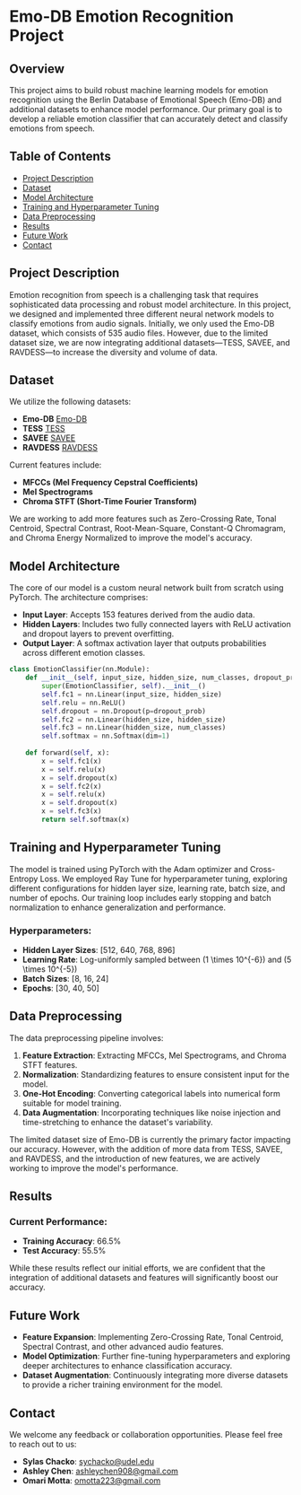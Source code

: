 # Emo-DB Emotion Recognition Project

## Overview
This project aims to build robust machine learning models for emotion recognition using the Berlin Database of Emotional Speech (Emo-DB) and additional datasets to enhance model performance. Our primary goal is to develop a reliable emotion classifier that can accurately detect and classify emotions from speech.

## Table of Contents
- [Project Description](#project-description)
- [Dataset](#dataset)
- [Model Architecture](#model-architecture)
- [Training and Hyperparameter Tuning](#training-and-hyperparameter-tuning)
- [Data Preprocessing](#data-preprocessing)
- [Results](#results)
- [Future Work](#future-work)
- [Contact](#contact)

## Project Description
Emotion recognition from speech is a challenging task that requires sophisticated data processing and robust model architecture. In this project, we designed and implemented three different neural network models to classify emotions from audio signals. Initially, we only used the Emo-DB dataset, which consists of 535 audio files. However, due to the limited dataset size, we are now integrating additional datasets—TESS, SAVEE, and RAVDESS—to increase the diversity and volume of data.

## Dataset
We utilize the following datasets:
- **Emo-DB** [Emo-DB](http://emodb.bilderbar.info/start.html)
- **TESS** [TESS](https://www.kaggle.com/datasets/ejlok1/toronto-emotional-speech-set-tess)
- **SAVEE** [SAVEE](https://www.kaggle.com/datasets/ejlok1/surrey-audiovisual-expressed-emotion-savee)
- **RAVDESS** [RAVDESS](https://www.kaggle.com/datasets/uwrfkaggler/ravdess-emotional-speech-audio)

Current features include:
- **MFCCs (Mel Frequency Cepstral Coefficients)**
- **Mel Spectrograms**
- **Chroma STFT (Short-Time Fourier Transform)**

We are working to add more features such as Zero-Crossing Rate, Tonal Centroid, Spectral Contrast, Root-Mean-Square, Constant-Q Chromagram, and Chroma Energy Normalized to improve the model's accuracy.

## Model Architecture
The core of our model is a custom neural network built from scratch using PyTorch. The architecture comprises:
- **Input Layer**: Accepts 153 features derived from the audio data.
- **Hidden Layers**: Includes two fully connected layers with ReLU activation and dropout layers to prevent overfitting.
- **Output Layer**: A softmax activation layer that outputs probabilities across different emotion classes.

```python
class EmotionClassifier(nn.Module):
    def __init__(self, input_size, hidden_size, num_classes, dropout_prob=0.2):
        super(EmotionClassifier, self).__init__()
        self.fc1 = nn.Linear(input_size, hidden_size)
        self.relu = nn.ReLU()
        self.dropout = nn.Dropout(p=dropout_prob)
        self.fc2 = nn.Linear(hidden_size, hidden_size)
        self.fc3 = nn.Linear(hidden_size, num_classes)
        self.softmax = nn.Softmax(dim=1)
    
    def forward(self, x):
        x = self.fc1(x)
        x = self.relu(x)
        x = self.dropout(x)
        x = self.fc2(x)
        x = self.relu(x)
        x = self.dropout(x)
        x = self.fc3(x)
        return self.softmax(x)
```

## Training and Hyperparameter Tuning
The model is trained using PyTorch with the Adam optimizer and Cross-Entropy Loss. We employed Ray Tune for hyperparameter tuning, exploring different configurations for hidden layer size, learning rate, batch size, and number of epochs. Our training loop includes early stopping and batch normalization to enhance generalization and performance.

### Hyperparameters:
- **Hidden Layer Sizes**: [512, 640, 768, 896]
- **Learning Rate**: Log-uniformly sampled between \(1 \times 10^{-6}\) and \(5 \times 10^{-5}\)
- **Batch Sizes**: [8, 16, 24]
- **Epochs**: [30, 40, 50]

## Data Preprocessing
The data preprocessing pipeline involves:
1. **Feature Extraction**: Extracting MFCCs, Mel Spectrograms, and Chroma STFT features.
2. **Normalization**: Standardizing features to ensure consistent input for the model.
3. **One-Hot Encoding**: Converting categorical labels into numerical form suitable for model training.
4. **Data Augmentation**: Incorporating techniques like noise injection and time-stretching to enhance the dataset's variability.

The limited dataset size of Emo-DB is currently the primary factor impacting our accuracy. However, with the addition of more data from TESS, SAVEE, and RAVDESS, and the introduction of new features, we are actively working to improve the model's performance.

## Results
### Current Performance:
- **Training Accuracy**: 66.5%
- **Test Accuracy**: 55.5%

While these results reflect our initial efforts, we are confident that the integration of additional datasets and features will significantly boost our accuracy.

## Future Work
- **Feature Expansion**: Implementing Zero-Crossing Rate, Tonal Centroid, Spectral Contrast, and other advanced audio features.
- **Model Optimization**: Further fine-tuning hyperparameters and exploring deeper architectures to enhance classification accuracy.
- **Dataset Augmentation**: Continuously integrating more diverse datasets to provide a richer training environment for the model.

## Contact
We welcome any feedback or collaboration opportunities. Please feel free to reach out to us:

- **Sylas Chacko**: [sychacko@udel.edu](mailto:sychacko@udel.edu)
- **Ashley Chen**: [ashleychen908@gmail.com](mailto:ashleychen908@gmail.com)
- **Omari Motta**: [omotta223@gmail.com](mailto:omotta223@gmail.com)
